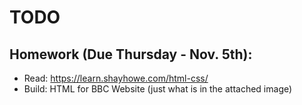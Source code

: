 # TODO

## Homework (Due Thursday - Nov. 5th):

* Read: https://learn.shayhowe.com/html-css/
* Build: HTML for BBC Website (just what is in the attached image)
